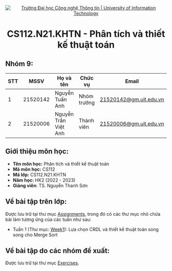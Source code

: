 <p align="center">
  <a href="https://www.uit.edu.vn/" title="Trường Đại học Công nghệ Thông tin" style="border: none;">
    <img src="https://i.imgur.com/WmMnSRt.png" alt="Trường Đại học Công nghệ Thông tin | University of Information Technology">
  </a>
</p>

<h1 align="center"><b>CS112.N21.KHTN - Phân tích và thiết kế thuật toán</b></h>

## Nhóm 9:
|**STT**|**MSSV**|  **Họ và tên**  |**Chức vụ**|       **Email**      |
|-------|--------|-----------------|-----------|----------------------|
|   1   |21520142|   Nguyễn Tuấn Anh  |Nhóm trưởng|21520142@gm.uit.edu.vn|
|   2   |21520006|Nguyễn Trần Việt Anh|Thành viên |21520006@gm.uit.edu.vn|

## Giới thiệu môn học:
* **Tên môn học:** Phân tích và thiết kế thuật toán
* **Mã môn học:** CS112
* **Mã lớp:** CS112.N21.KHTN
* **Năm học:** HK2 (2022 - 2023)
* **Giảng viên**: TS. Nguyễn Thanh Sơn

## Về bài tập trên lớp:
Được lưu trữ tại thư mục [Assignments](https://github.com/nAuTahn/CS112.N21.KHTN-Group-9/tree/main/Assignments), trong đó có các thư mục nhỏ chứa bài làm tương ứng của các tuần như sau:
- Tuần 1 (Thư mục: [Week1](https://github.com/nAuTahn/CS112.N21.KHTN-Group-9/tree/main/Assignments/Week%201)): Lựa chọn CRDL và thiết kế thuật toán song song cho Merge Sort

## Về bài tập do các nhóm đề xuất:
Được lưu trữ tại thư mục [Exercises](https://github.com/nAuTahn/CS112.N21.KHTN-Group-9/tree/main/Exercises).
